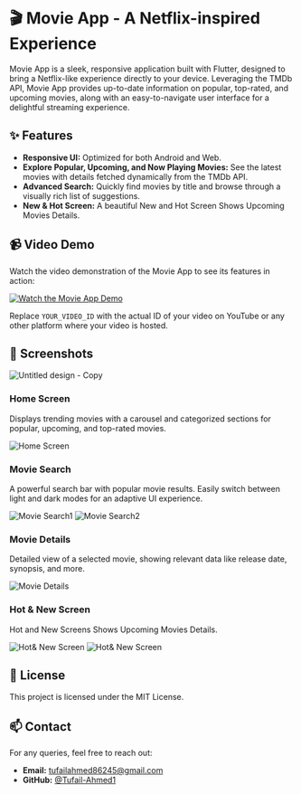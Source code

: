 # 🎬 Movie App - A Netflix-inspired Experience

Movie App is a sleek, responsive application built with Flutter, designed to bring a Netflix-like experience directly to your device. Leveraging the TMDb API, Movie App provides up-to-date information on popular, top-rated, and upcoming movies, along with an easy-to-navigate user interface for a delightful streaming experience.

## ✨ Features
- **Responsive UI:** Optimized for both Android and Web.
- **Explore Popular, Upcoming, and Now Playing Movies:** See the latest movies with details fetched dynamically from the TMDb API.
- **Advanced Search:** Quickly find movies by title and browse through a visually rich list of suggestions.
- **New & Hot Screen:** A beautiful New and Hot Screen Shows Upcoming Movies Details.

## 📹 Video Demo
Watch the video demonstration of the Movie App to see its features in action:

[![Watch the Movie App Demo](https://img.youtube.com/vi/YOUR_VIDEO_ID/0.jpg)](https://www.youtube.com/watch?v=YOUR_VIDEO_ID)

Replace `YOUR_VIDEO_ID` with the actual ID of your video on YouTube or any other platform where your video is hosted.

## 📸 Screenshots
![Untitled design - Copy](https://github.com/user-attachments/assets/80d26a0d-bb83-4329-bc45-63981733cd18)


### Home Screen
Displays trending movies with a carousel and categorized sections for popular, upcoming, and top-rated movies.

![Home Screen](https://github.com/user-attachments/assets/582de2de-7e75-4486-9662-81aa3a5de5b3)

### Movie Search
A powerful search bar with popular movie results. Easily switch between light and dark modes for an adaptive UI experience.

![Movie Search1](https://github.com/user-attachments/assets/c0baa679-ac02-4061-9422-0f98b4fb7e9d)
![Movie Search2](https://github.com/user-attachments/assets/833beffe-bc37-4b2d-a350-d34aae58a934)


### Movie Details
Detailed view of a selected movie, showing relevant data like release date, synopsis, and more.

![Movie Details](https://github.com/user-attachments/assets/ca6643d4-d1b7-467c-ba04-215c9199056e)

### Hot & New Screen
Hot and New Screens Shows Upcoming Movies Details.

![Hot& New Screen](https://github.com/user-attachments/assets/1e1b201a-1830-49b1-9836-93614fad2189)
![Hot& New Screen](https://github.com/user-attachments/assets/2c5f22af-8679-4636-86a5-675041b09787)




## 📃 License
This project is licensed under the MIT License.

## 📫 Contact
For any queries, feel free to reach out:

- **Email:** [tufailahmed86245@gmail.com](mailto:tufailahmed86245@gmail.com)
- **GitHub:** [@Tufail-Ahmed1](https://github.com/Tufail-Ahmed1)
